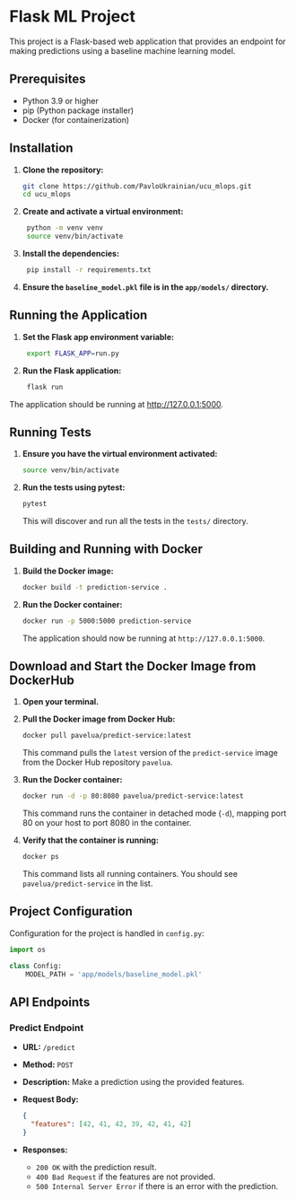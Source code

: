 # Flask ML Project

This project is a Flask-based web application that provides an endpoint for making predictions using a baseline machine learning model.

## Prerequisites

- Python 3.9 or higher
- pip (Python package installer)
- Docker (for containerization)

## Installation

1. **Clone the repository:**

   ```bash
   git clone https://github.com/PavloUkrainian/ucu_mlops.git
   cd ucu_mlops
   
2. **Create and activate a virtual environment:**
   ```bash
    python -m venv venv
    source venv/bin/activate

3. **Install the dependencies:**
   ```bash
    pip install -r requirements.txt
   
4. **Ensure the `baseline_model.pkl` file is in the `app/models/` directory.**

## Running the Application

1. **Set the Flask app environment variable:**

   ```bash
    export FLASK_APP=run.py
   
2. **Run the Flask application:**
   ```bash
    flask run

The application should be running at http://127.0.0.1:5000.


## Running Tests

1. **Ensure you have the virtual environment activated:**

   ```bash
   source venv/bin/activate 
   ```

2. **Run the tests using pytest:**

   ```bash
   pytest
   ```

   This will discover and run all the tests in the `tests/` directory.

## Building and Running with Docker

1. **Build the Docker image:**

   ```bash
   docker build -t prediction-service .
   ```

2. **Run the Docker container:**

   ```bash
   docker run -p 5000:5000 prediction-service
   ```

   The application should now be running at `http://127.0.0.1:5000`.

## Download and Start the Docker Image from DockerHub

1. **Open your terminal.**

2. **Pull the Docker image from Docker Hub:**

   ```bash
   docker pull pavelua/predict-service:latest
   ```

   This command pulls the `latest` version of the `predict-service` image from the Docker Hub repository `pavelua`.

3. **Run the Docker container:**

   ```bash
   docker run -d -p 80:8080 pavelua/predict-service:latest
   ```

   This command runs the container in detached mode (`-d`), mapping port 80 on your host to port 8080 in the container.

4. **Verify that the container is running:**

   ```bash
   docker ps
   ```

   This command lists all running containers. You should see `pavelua/predict-service` in the list.

## Project Configuration

Configuration for the project is handled in `config.py`:

```python
import os

class Config:
    MODEL_PATH = 'app/models/baseline_model.pkl'
```

## API Endpoints

### Predict Endpoint

- **URL:** `/predict`
- **Method:** `POST`
- **Description:** Make a prediction using the provided features.
- **Request Body:**

  ```json
  {
    "features": [42, 41, 42, 39, 42, 41, 42]
  }
  ```

- **Responses:**
  - `200 OK` with the prediction result.
  - `400 Bad Request` if the features are not provided.
  - `500 Internal Server Error` if there is an error with the prediction.
